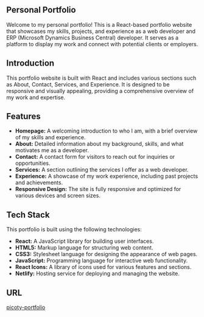 ## Personal Portfolio
Welcome to my personal portfolio! This is a React-based portfolio website that showcases my skills, projects, and experience as a web developer and ERP (Microsoft Dynamics Business Central) developer. It serves as a platform to display my work and connect with potential clients or employers.

## Introduction
This portfolio website is built with React and includes various sections such as About, Contact, Services, and Experience. It is designed to be responsive and visually appealing, providing a comprehensive overview of my work and expertise.

## Features
* **Homepage:** A welcoming introduction to who I am, with a brief overview of my skills and experience.
* **About:** Detailed information about my background, skills, and what motivates me as a developer.
* **Contact:** A contact form for visitors to reach out for inquiries or opportunities.
* **Services:** A section outlining the services I offer as a web developer.
* **Experience:** A showcase of my work experience, including past projects and achievements.
* **Responsive Design:** The site is fully responsive and optimized for various devices and screen sizes.

## Tech Stack
This portfolio is built using the following technologies:
* **React:** A JavaScript library for building user interfaces.
* **HTML5:** Markup language for structuring web content.
* **CSS3:** Stylesheet language for designing the appearance of web pages.
* **JavaScript:** Programming language for interactive web functionality.
* **React Icons:** A library of icons used for various features and sections.
* **Netlify:** Hosting service for deploying and managing the website.

## URL
[picoty-portfolio](https://picoty-portfolio.netlify.app/)
